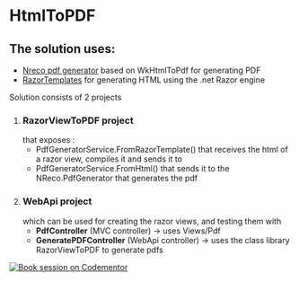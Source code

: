 # HtmlToPDF
<h2>The solution uses: </h2>
<ul>
<li><a href="http://www.nrecosite.com/pdf_generator_net.aspx">Nreco pdf generator</a> based on WkHtmlToPdf for generating PDF</li>
<li><a href="https://github.com/volkovku/RazorTemplates">RazorTemplates</a> for generating HTML using the .net Razor engine</li>
</ul>

<p>Solution consists of 2 projects</p>
<ol>
<li>
  <h3>RazorViewToPDF project</h3> that exposes :
  <ul>
    <li>PdfGeneratorService.FromRazorTemplate() that receives the html of a razor view, compiles it and sends it to</li>
    <li>PdfGeneratorService.FromHtml() that sends it to the NReco.PdfGenerator that generates the pdf</li>
  </ul>
</li>
<li>
  <h3>WebApi project</h3>
  which can be used for creating the razor views, and testing them with
  <ul>
    <li><strong>PdfController</strong> (MVC controller) -> uses Views/Pdf</li>
    <li><strong>GeneratePDFController</strong> (WebApi controller) -> uses the class library RazorViewToPDF to generate pdfs</li>
    </li>
  </ul>
</li>
</ol>
  
[![Book session on Codementor](https://cdn.codementor.io/badges/book_session_github.svg)](https://www.codementor.io/alexandrugavrilov?utm_source=github&utm_medium=button&utm_term=alexandrugavrilov&utm_campaign=github)

